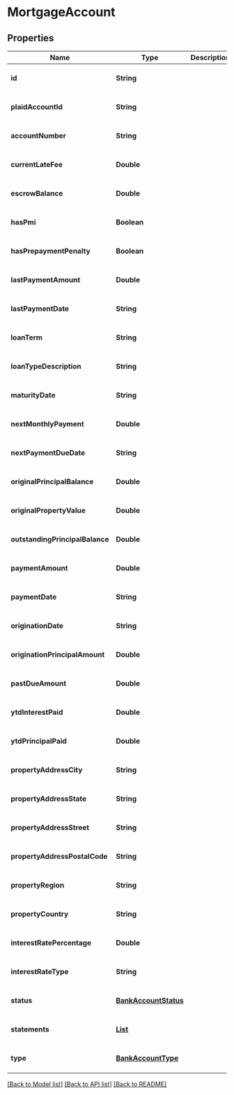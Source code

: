 # MortgageAccount
## Properties

| Name | Type | Description | Notes |
|------------ | ------------- | ------------- | -------------|
| **id** | **String** |  | [optional] [default to null] |
| **plaidAccountId** | **String** |  | [optional] [default to null] |
| **accountNumber** | **String** |  | [optional] [default to null] |
| **currentLateFee** | **Double** |  | [optional] [default to null] |
| **escrowBalance** | **Double** |  | [optional] [default to null] |
| **hasPmi** | **Boolean** |  | [optional] [default to null] |
| **hasPrepaymentPenalty** | **Boolean** |  | [optional] [default to null] |
| **lastPaymentAmount** | **Double** |  | [optional] [default to null] |
| **lastPaymentDate** | **String** |  | [optional] [default to null] |
| **loanTerm** | **String** |  | [optional] [default to null] |
| **loanTypeDescription** | **String** |  | [optional] [default to null] |
| **maturityDate** | **String** |  | [optional] [default to null] |
| **nextMonthlyPayment** | **Double** |  | [optional] [default to null] |
| **nextPaymentDueDate** | **String** |  | [optional] [default to null] |
| **originalPrincipalBalance** | **Double** |  | [optional] [default to null] |
| **originalPropertyValue** | **Double** |  | [optional] [default to null] |
| **outstandingPrincipalBalance** | **Double** |  | [optional] [default to null] |
| **paymentAmount** | **Double** |  | [optional] [default to null] |
| **paymentDate** | **String** |  | [optional] [default to null] |
| **originationDate** | **String** |  | [optional] [default to null] |
| **originationPrincipalAmount** | **Double** |  | [optional] [default to null] |
| **pastDueAmount** | **Double** |  | [optional] [default to null] |
| **ytdInterestPaid** | **Double** |  | [optional] [default to null] |
| **ytdPrincipalPaid** | **Double** |  | [optional] [default to null] |
| **propertyAddressCity** | **String** |  | [optional] [default to null] |
| **propertyAddressState** | **String** |  | [optional] [default to null] |
| **propertyAddressStreet** | **String** |  | [optional] [default to null] |
| **propertyAddressPostalCode** | **String** |  | [optional] [default to null] |
| **propertyRegion** | **String** |  | [optional] [default to null] |
| **propertyCountry** | **String** |  | [optional] [default to null] |
| **interestRatePercentage** | **Double** |  | [optional] [default to null] |
| **interestRateType** | **String** |  | [optional] [default to null] |
| **status** | [**BankAccountStatus**](BankAccountStatus.md) |  | [optional] [default to null] |
| **statements** | [**List**](AccountStatements.md) |  | [optional] [default to null] |
| **type** | [**BankAccountType**](BankAccountType.md) |  | [optional] [default to null] |

[[Back to Model list]](../README.md#documentation-for-models) [[Back to API list]](../README.md#documentation-for-api-endpoints) [[Back to README]](../README.md)

